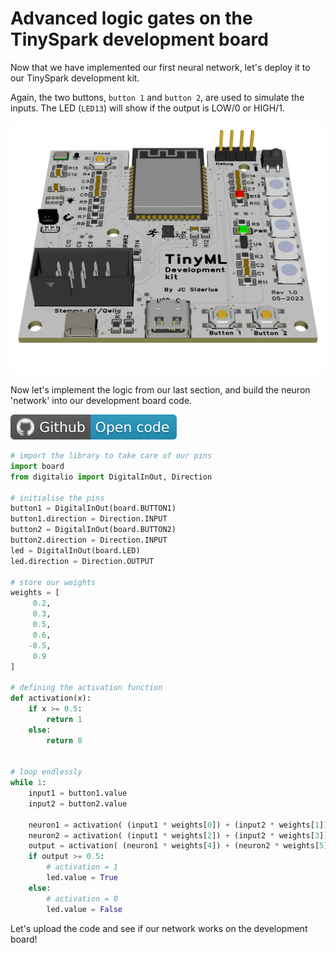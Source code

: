 # Advanced logic gates on the TinySpark development board

Now that we have implemented our first neural network, let's deploy it to our TinySpark development kit.

Again, the two buttons, `button 1` and `button 2`, are used to simulate the inputs. The LED (`LED13`) will show if the output is LOW/0 or HIGH/1.

![TinyML development board](../assets/images/devboard.png)

Now let's implement the logic from our last section, and build the neuron 'network' into our development board code.

[![Open In Github](../assets/images/github-badge.svg)]()

```python title="devboard_OR_gate.py"
# import the library to take care of our pins
import board
from digitalio import DigitalInOut, Direction

# initialise the pins
button1 = DigitalInOut(board.BUTTON1)
button1.direction = Direction.INPUT
button2 = DigitalInOut(board.BUTTON2)
button2.direction = Direction.INPUT
led = DigitalInOut(board.LED)
led.direction = Direction.OUTPUT

# store our weights
weights = [
     0.2,
     0.3,
     0.5,
     0.6,
    -0.5,
     0.9
]

# defining the activation function
def activation(x):
    if x >= 0.5:
        return 1
    else:
        return 0


# loop endlessly
while 1:
    input1 = button1.value
    input2 = button2.value

    neuron1 = activation( (input1 * weights[0]) + (input2 * weights[1]) )
    neuron2 = activation( (input1 * weights[2]) + (input2 * weights[3]) )
    output = activation( (neuron1 * weights[4]) + (neuron2 * weights[5]) )
    if output >= 0.5:
        # activation = 1
        led.value = True
    else:
        # activation = 0
        led.value = False
```

Let's upload the code and see if our network works on the development board!